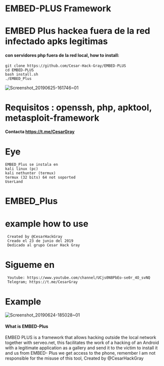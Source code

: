 # EMBED-PLUS Framework
# EMBED Plus hackea fuera de la red infectado apks legitimas
#### con servidores php fuera de la red local, how to install:

    git clone https://github.com/Cesar-Hack-Gray/EMBED-PLUS
    cd EMBED-PLUS
    bash install.sh
    ./EMBED_Plus
    
  ![Screenshot_20190625-161746~01](https://user-images.githubusercontent.com/46208706/60137733-20d79080-9765-11e9-8a1e-3ab8059abad9.png)

 # Requisitos : openssh, php, apktool, metasploit-framework
 #### Contacta https://t.me/CesarGray
 # Eye
 
 
    EMBED_Plus se instala en
    kali linux (pc)
    kali nethunter (termux)
    termux (32 bits) 64 not soported
    UserLand 
    
  # EMBED_Plus 
  # example how to use
  
  
     Created by @CesarHackGray 
     Creado el 23 de junio del 2019
     Dedicado al grupo Cesar Hack Gray
     
# Sigueme en
    
     Youtube: https://www.youtube.com/channel/UCjs0N8PbEo-se0r_4O_svNQ
     Telegram; https://t.me/CesarGray

# Example
![Screenshot_20190624-185028~01](https://user-images.githubusercontent.com/46208706/60137981-eb7f7280-9765-11e9-80b9-305d6c460fa8.png)

#### What is EMBED-Plus

   EMBED PLUS is a framework that allows hacking outside the local network together with serveo.net, this facilitates the work of a hacking of an Android with a legitimate application as a gallery and send it to the victim to install it and us from EMBED- Plus we get access to the phone, remember I am not responsible for the misuse of this tool, Created by @CesarHackGray
